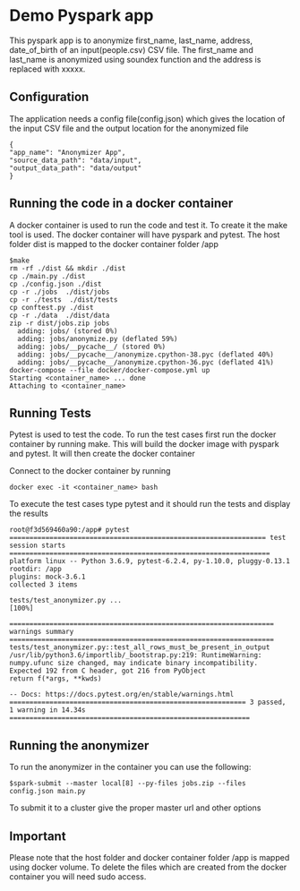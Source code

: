 # Demo Pyspark app

This pyspark app is to anonymize first_name, last_name, address, date_of_birth of an input(people.csv) CSV file.
The first_name and last_name is anonymized using soundex function and the address is replaced with xxxxx.

## Configuration
The application needs a config file(config.json) which gives the location of the input CSV file and the output location for the anonymized file
```
{
"app_name": "Anonymizer App",
"source_data_path": "data/input",
"output_data_path": "data/output"
}
```
## Running the code in a docker container
A docker container is used to run the code and test it. To create it the make tool is used. The docker container will have pyspark and pytest. The host folder dist is mapped to the docker container folder /app

```
$make
rm -rf ./dist && mkdir ./dist
cp ./main.py ./dist
cp ./config.json ./dist
cp -r ./jobs  ./dist/jobs
cp -r ./tests  ./dist/tests
cp conftest.py ./dist
cp -r ./data  ./dist/data
zip -r dist/jobs.zip jobs
  adding: jobs/ (stored 0%)
  adding: jobs/anonymize.py (deflated 59%)
  adding: jobs/__pycache__/ (stored 0%)
  adding: jobs/__pycache__/anonymize.cpython-38.pyc (deflated 40%)
  adding: jobs/__pycache__/anonymize.cpython-36.pyc (deflated 41%)
docker-compose --file docker/docker-compose.yml up
Starting <container_name> ... done
Attaching to <container_name>
```

## Running Tests
Pytest is used to test the code. To run the test cases first run the docker container by running make. This will build the docker image with pyspark and pytest. It will then create the docker container

Connect to the docker container by running 
```
docker exec -it <container_name> bash
```
To execute the test cases type pytest and it should run the tests and display the results

```
root@f3d569460a90:/app# pytest
================================================================ test session starts =================================================================
platform linux -- Python 3.6.9, pytest-6.2.4, py-1.10.0, pluggy-0.13.1
rootdir: /app
plugins: mock-3.6.1
collected 3 items

tests/test_anonymizer.py ...                                                                                                                   [100%]

================================================================== warnings summary ==================================================================
tests/test_anonymizer.py::test_all_rows_must_be_present_in_output
/usr/lib/python3.6/importlib/_bootstrap.py:219: RuntimeWarning: numpy.ufunc size changed, may indicate binary incompatibility. Expected 192 from C header, got 216 from PyObject
return f(*args, **kwds)

-- Docs: https://docs.pytest.org/en/stable/warnings.html
=========================================================== 3 passed, 1 warning in 14.34s ============================================================
```
## Running the anonymizer

To run the anonymizer in the container you can use the following:
```
$spark-submit --master local[8] --py-files jobs.zip --files config.json main.py
```

To submit it to a cluster give the proper master url and other options

## Important

Please note that the host folder and docker container folder /app is mapped using docker volume. To delete the files which are created from the docker container you will need sudo access.
